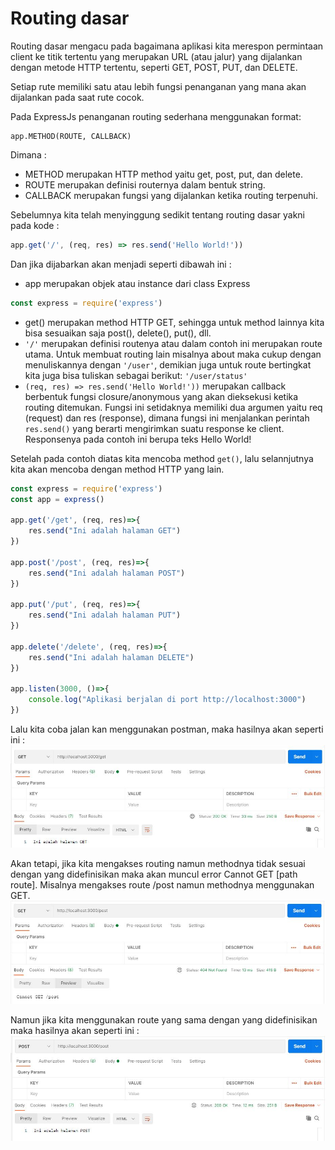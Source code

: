 Routing dasar
=================

Routing dasar mengacu pada bagaimana aplikasi kita merespon permintaan client ke titik tertentu yang merupakan URL (atau jalur) yang dijalankan dengan metode HTTP tertentu, seperti GET, POST, PUT, dan DELETE.

Setiap rute memiliki satu atau lebih fungsi penanganan yang mana akan dijalankan pada saat rute cocok.

Pada ExpressJs penanganan routing sederhana menggunakan format:
```
app.METHOD(ROUTE, CALLBACK)
```
Dimana :
- METHOD merupakan HTTP method yaitu get, post, put, dan delete.
- ROUTE merupakan definisi routernya dalam bentuk string.
- CALLBACK merupakan fungsi yang dijalankan ketika routing terpenuhi.

Sebelumnya kita telah menyinggung sedikit tentang routing dasar yakni pada kode :
```js
app.get('/', (req, res) => res.send('Hello World!'))
```

Dan jika dijabarkan akan menjadi seperti dibawah ini :
- app merupakan objek atau instance dari class Express 
```js
const express = require('express')
```
- get() merupakan method HTTP GET, sehingga untuk method lainnya kita bisa sesuaikan saja
post(), delete(), put(), dll.
- ```'/'``` merupakan definisi routenya atau dalam contoh ini merupakan route utama. Untuk membuat
routing lain misalnya about maka cukup dengan menuliskannya dengan ```'/user'```, demikian juga
untuk route bertingkat kita juga bisa tuliskan sebagai berikut: ```'/user/status'```
- ```(req, res) => res.send('Hello World!'))``` merupakan callback berbentuk fungsi closure/anonymous yang akan dieksekusi ketika routing ditemukan. Fungsi ini setidaknya memiliki
dua argumen yaitu req (request) dan res (response), dimana fungsi ini menjalankan perintah ```res.send()``` yang berarti mengirimkan suatu response ke client. Responsenya pada contoh ini berupa teks Hello World!

Setelah pada contoh diatas kita mencoba method ```get()```, lalu selannjutnya kita akan mencoba dengan method HTTP yang lain.

```js
const express = require('express')
const app = express()

app.get('/get', (req, res)=>{
    res.send("Ini adalah halaman GET")
})

app.post('/post', (req, res)=>{
    res.send("Ini adalah halaman POST")
})

app.put('/put', (req, res)=>{
    res.send("Ini adalah halaman PUT")
})

app.delete('/delete', (req, res)=>{
    res.send("Ini adalah halaman DELETE")
})

app.listen(3000, ()=>{
    console.log("Aplikasi berjalan di port http://localhost:3000")
})
```

Lalu kita coba jalan kan menggunakan postman, maka hasilnya akan seperti ini :
![](images/01.jpg)

Akan tetapi, jika kita mengakses routing namun methodnya tidak sesuai dengan yang didefinisikan maka akan muncul error Cannot GET [path route].
Misalnya mengakses route /post namun methodnya menggunakan GET.
![](images/02.jpg)

Namun jika kita menggunakan route yang sama dengan yang didefinisikan maka hasilnya akan seperti ini :
![](images/03.jpg)
